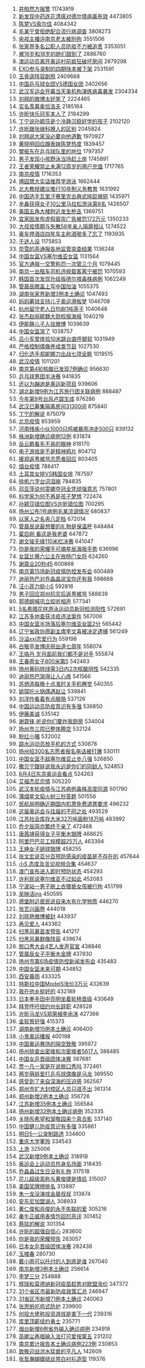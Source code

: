 1. [井柏然方报警](https://s.weibo.com/weibo?q=%23%E4%BA%95%E6%9F%8F%E7%84%B6%E6%96%B9%E6%8A%A5%E8%AD%A6%23&Refer=top) 11743919
1. [新发现中药连花清瘟对德尔塔病毒有效](https://s.weibo.com/weibo?q=%23%E6%96%B0%E5%8F%91%E7%8E%B0%E4%B8%AD%E8%8D%AF%E8%BF%9E%E8%8A%B1%E6%B8%85%E7%98%9F%E5%AF%B9%E5%BE%B7%E5%B0%94%E5%A1%94%E7%97%85%E6%AF%92%E6%9C%89%E6%95%88%23&Refer=top) 4473805
1. [陈梦VS索尔佳](https://s.weibo.com/weibo?q=%E9%99%88%E6%A2%A6VS%E7%B4%A2%E5%B0%94%E4%BD%B3&Refer=top) 4084342
1. [毛某宁曾拒绝配合流行病调查](https://s.weibo.com/weibo?q=%23%E6%AF%9B%E6%9F%90%E5%AE%81%E6%9B%BE%E6%8B%92%E7%BB%9D%E9%85%8D%E5%90%88%E6%B5%81%E8%A1%8C%E7%97%85%E8%B0%83%E6%9F%A5%23&Refer=top) 3808273
1. [央视主播评南京老太被刑拘](https://s.weibo.com/weibo?q=%23%E5%A4%AE%E8%A7%86%E4%B8%BB%E6%92%AD%E8%AF%84%E5%8D%97%E4%BA%AC%E8%80%81%E5%A4%AA%E8%A2%AB%E5%88%91%E6%8B%98%23&Refer=top) 3551506
1. [张家界多名公职人员防疫不力被追责](https://s.weibo.com/weibo?q=%23%E5%BC%A0%E5%AE%B6%E7%95%8C%E5%A4%9A%E5%90%8D%E5%85%AC%E8%81%8C%E4%BA%BA%E5%91%98%E9%98%B2%E7%96%AB%E4%B8%8D%E5%8A%9B%E8%A2%AB%E8%BF%BD%E8%B4%A3%23&Refer=top) 3353051
1. [被16岁和18岁的她们甜到了](https://s.weibo.com/weibo?q=%23%E8%A2%AB16%E5%B2%81%E5%92%8C18%E5%B2%81%E7%9A%84%E5%A5%B9%E4%BB%AC%E7%94%9C%E5%88%B0%E4%BA%86%23&Refer=top) 2886760
1. [澳运动员离开奥运村前疯狂破坏房间](https://s.weibo.com/weibo?q=%23%E6%BE%B3%E8%BF%90%E5%8A%A8%E5%91%98%E7%A6%BB%E5%BC%80%E5%A5%A5%E8%BF%90%E6%9D%91%E5%89%8D%E7%96%AF%E7%8B%82%E7%A0%B4%E5%9D%8F%E6%88%BF%E9%97%B4%23&Refer=top) 2879298
1. [EXO参与录制的四期快本被下架](https://s.weibo.com/weibo?q=%23EXO%E5%8F%82%E4%B8%8E%E5%BD%95%E5%88%B6%E7%9A%84%E5%9B%9B%E6%9C%9F%E5%BF%AB%E6%9C%AC%E8%A2%AB%E4%B8%8B%E6%9E%B6%23&Refer=top) 2531591
1. [玉骨遥阵容剧照](https://s.weibo.com/weibo?q=%23%E7%8E%89%E9%AA%A8%E9%81%A5%E9%98%B5%E5%AE%B9%E5%89%A7%E7%85%A7%23&Refer=top) 2409668
1. [中国乒乓球女团VS德国女团](https://s.weibo.com/weibo?q=%23%E4%B8%AD%E5%9B%BD%E4%B9%92%E4%B9%93%E7%90%83%E5%A5%B3%E5%9B%A2VS%E5%BE%B7%E5%9B%BD%E5%A5%B3%E5%9B%A2%23&Refer=top) 2402656
1. [武汉军运会开幕当天美机构演练病毒暴发](https://s.weibo.com/weibo?q=%23%E6%AD%A6%E6%B1%89%E5%86%9B%E8%BF%90%E4%BC%9A%E5%BC%80%E5%B9%95%E5%BD%93%E5%A4%A9%E7%BE%8E%E6%9C%BA%E6%9E%84%E6%BC%94%E7%BB%83%E7%97%85%E6%AF%92%E6%9A%B4%E5%8F%91%23&Refer=top) 2304334
1. [刘翔的微博太好笑了](https://s.weibo.com/weibo?q=%23%E5%88%98%E7%BF%94%E7%9A%84%E5%BE%AE%E5%8D%9A%E5%A4%AA%E5%A5%BD%E7%AC%91%E4%BA%86%23&Refer=top) 2224465
1. [实名羡慕奥恰洛夫](https://s.weibo.com/weibo?q=%23%E5%AE%9E%E5%90%8D%E7%BE%A1%E6%85%95%E5%A5%A5%E6%81%B0%E6%B4%9B%E5%A4%AB%23&Refer=top) 2185164
1. [许昕快乐冠军本人了](https://s.weibo.com/weibo?q=%23%E8%AE%B8%E6%98%95%E5%BF%AB%E4%B9%90%E5%86%A0%E5%86%9B%E6%9C%AC%E4%BA%BA%E4%BA%86%23&Refer=top) 2184299
1. [丁宁说孙颖莎是个冷静沉稳好学的孩子](https://s.weibo.com/weibo?q=%23%E4%B8%81%E5%AE%81%E8%AF%B4%E5%AD%99%E9%A2%96%E8%8E%8E%E6%98%AF%E4%B8%AA%E5%86%B7%E9%9D%99%E6%B2%89%E7%A8%B3%E5%A5%BD%E5%AD%A6%E7%9A%84%E5%AD%A9%E5%AD%90%23&Refer=top) 2102120
1. [许昕跟张继科撩人的区别](https://s.weibo.com/weibo?q=%23%E8%AE%B8%E6%98%95%E8%B7%9F%E5%BC%A0%E7%BB%A7%E7%A7%91%E6%92%A9%E4%BA%BA%E7%9A%84%E5%8C%BA%E5%88%AB%23&Refer=top) 2045824
1. [刘翔说大家没必要向他道歉](https://s.weibo.com/weibo?q=%23%E5%88%98%E7%BF%94%E8%AF%B4%E5%A4%A7%E5%AE%B6%E6%B2%A1%E5%BF%85%E8%A6%81%E5%90%91%E4%BB%96%E9%81%93%E6%AD%89%23&Refer=top) 1970927
1. [黄晓明回应蹭表妹陈梦热度](https://s.weibo.com/weibo?q=%23%E9%BB%84%E6%99%93%E6%98%8E%E5%9B%9E%E5%BA%94%E8%B9%AD%E8%A1%A8%E5%A6%B9%E9%99%88%E6%A2%A6%E7%83%AD%E5%BA%A6%23&Refer=top) 1839457
1. [樊振东在乒乓球队里的地位](https://s.weibo.com/weibo?q=%23%E6%A8%8A%E6%8C%AF%E4%B8%9C%E5%9C%A8%E4%B9%92%E4%B9%93%E7%90%83%E9%98%9F%E9%87%8C%E7%9A%84%E5%9C%B0%E4%BD%8D%23&Refer=top) 1797357
1. [男子发现小孩野泳当场赶上岸](https://s.weibo.com/weibo?q=%23%E7%94%B7%E5%AD%90%E5%8F%91%E7%8E%B0%E5%B0%8F%E5%AD%A9%E9%87%8E%E6%B3%B3%E5%BD%93%E5%9C%BA%E8%B5%B6%E4%B8%8A%E5%B2%B8%23&Refer=top) 1745891
1. [王者荣耀禁止未满12周岁的用户充值](https://s.weibo.com/weibo?q=%E7%8E%8B%E8%80%85%E8%8D%A3%E8%80%80%E7%A6%81%E6%AD%A2%E6%9C%AA%E6%BB%A112%E5%91%A8%E5%B2%81%E7%9A%84%E7%94%A8%E6%88%B7%E5%85%85%E5%80%BC&Refer=top) 1717765
1. [南京疫情](https://s.weibo.com/weibo?q=%23%E5%8D%97%E4%BA%AC%E7%96%AB%E6%83%85%23&Refer=top) 1716353
1. [傅园慧大实话推荐学游泳](https://s.weibo.com/weibo?q=%23%E5%82%85%E5%9B%AD%E6%85%A7%E5%A4%A7%E5%AE%9E%E8%AF%9D%E6%8E%A8%E8%8D%90%E5%AD%A6%E6%B8%B8%E6%B3%B3%23&Refer=top) 1662444
1. [北大教授建议推行10年制义务教育](https://s.weibo.com/weibo?q=%23%E5%8C%97%E5%A4%A7%E6%95%99%E6%8E%88%E5%BB%BA%E8%AE%AE%E6%8E%A8%E8%A1%8C10%E5%B9%B4%E5%88%B6%E4%B9%89%E5%8A%A1%E6%95%99%E8%82%B2%23&Refer=top) 1631992
1. [中国选手瓦里汗赛里克古典式摔跤摘铜](https://s.weibo.com/weibo?q=%23%E4%B8%AD%E5%9B%BD%E9%80%89%E6%89%8B%E7%93%A6%E9%87%8C%E6%B1%97%E8%B5%9B%E9%87%8C%E5%85%8B%E5%8F%A4%E5%85%B8%E5%BC%8F%E6%91%94%E8%B7%A4%E6%91%98%E9%93%9C%23&Refer=top) 1435971
1. [辛鑫获得女子10公里马拉松游泳第8名](https://s.weibo.com/weibo?q=%23%E8%BE%9B%E9%91%AB%E8%8E%B7%E5%BE%97%E5%A5%B3%E5%AD%9010%E5%85%AC%E9%87%8C%E9%A9%AC%E6%8B%89%E6%9D%BE%E6%B8%B8%E6%B3%B3%E7%AC%AC8%E5%90%8D%23&Refer=top) 1426507
1. [美国五角大楼附近发生枪击](https://s.weibo.com/weibo?q=%23%E7%BE%8E%E5%9B%BD%E4%BA%94%E8%A7%92%E5%A4%A7%E6%A5%BC%E9%99%84%E8%BF%91%E5%8F%91%E7%94%9F%E6%9E%AA%E5%87%BB%23&Refer=top) 1369751
1. [宜家因发布虚假窗帘广告被罚172万元](https://s.weibo.com/weibo?q=%23%E5%AE%9C%E5%AE%B6%E5%9B%A0%E5%8F%91%E5%B8%83%E8%99%9A%E5%81%87%E7%AA%97%E5%B8%98%E5%B9%BF%E5%91%8A%E8%A2%AB%E7%BD%9A172%E4%B8%87%E5%85%83%23&Refer=top) 1350233
1. [大叔疫情期与失散56年亲人隔屏相认](https://s.weibo.com/weibo?q=%23%E5%A4%A7%E5%8F%94%E7%96%AB%E6%83%85%E6%9C%9F%E4%B8%8E%E5%A4%B1%E6%95%A356%E5%B9%B4%E4%BA%B2%E4%BA%BA%E9%9A%94%E5%B1%8F%E7%9B%B8%E8%AE%A4%23&Refer=top) 1274522
1. [豪车停酒店四年车主称酒喝多了忘了](https://s.weibo.com/weibo?q=%23%E8%B1%AA%E8%BD%A6%E5%81%9C%E9%85%92%E5%BA%97%E5%9B%9B%E5%B9%B4%E8%BD%A6%E4%B8%BB%E7%A7%B0%E9%85%92%E5%96%9D%E5%A4%9A%E4%BA%86%E5%BF%98%E4%BA%86%23&Refer=top) 1193935
1. [于途人设](https://s.weibo.com/weibo?q=%23%E4%BA%8E%E9%80%94%E4%BA%BA%E8%AE%BE%23&Refer=top) 1175853
1. [奈雪的茶通报各地监管突查结果](https://s.weibo.com/weibo?q=%23%E5%A5%88%E9%9B%AA%E7%9A%84%E8%8C%B6%E9%80%9A%E6%8A%A5%E5%90%84%E5%9C%B0%E7%9B%91%E7%AE%A1%E7%AA%81%E6%9F%A5%E7%BB%93%E6%9E%9C%23&Refer=top) 1136248
1. [中国女篮VS塞尔维亚女篮](https://s.weibo.com/weibo?q=%23%E4%B8%AD%E5%9B%BD%E5%A5%B3%E7%AF%AEVS%E5%A1%9E%E5%B0%94%E7%BB%B4%E4%BA%9A%E5%A5%B3%E7%AF%AE%23&Refer=top) 1131564
1. [官方通报一交警称罚一次管三个月](https://s.weibo.com/weibo?q=%23%E5%AE%98%E6%96%B9%E9%80%9A%E6%8A%A5%E4%B8%80%E4%BA%A4%E8%AD%A6%E7%A7%B0%E7%BD%9A%E4%B8%80%E6%AC%A1%E7%AE%A1%E4%B8%89%E4%B8%AA%E6%9C%88%23&Refer=top) 1079445
1. [南京一出租车司机违规载客离宁被罚](https://s.weibo.com/weibo?q=%23%E5%8D%97%E4%BA%AC%E4%B8%80%E5%87%BA%E7%A7%9F%E8%BD%A6%E5%8F%B8%E6%9C%BA%E8%BF%9D%E8%A7%84%E8%BD%BD%E5%AE%A2%E7%A6%BB%E5%AE%81%E8%A2%AB%E7%BD%9A%23&Refer=top) 1070593
1. [韩国首次发现升级版德尔塔毒株病例](https://s.weibo.com/weibo?q=%23%E9%9F%A9%E5%9B%BD%E9%A6%96%E6%AC%A1%E5%8F%91%E7%8E%B0%E5%8D%87%E7%BA%A7%E7%89%88%E5%BE%B7%E5%B0%94%E5%A1%94%E6%AF%92%E6%A0%AA%E7%97%85%E4%BE%8B%23&Refer=top) 1062249
1. [管晨辰膝盖上写中国加油](https://s.weibo.com/weibo?q=%23%E7%AE%A1%E6%99%A8%E8%BE%B0%E8%86%9D%E7%9B%96%E4%B8%8A%E5%86%99%E4%B8%AD%E5%9B%BD%E5%8A%A0%E6%B2%B9%23&Refer=top) 1055375
1. [湖南张家界新增3例本土确诊](https://s.weibo.com/weibo?q=%23%E6%B9%96%E5%8D%97%E5%BC%A0%E5%AE%B6%E7%95%8C%E6%96%B0%E5%A2%9E3%E4%BE%8B%E6%9C%AC%E5%9C%9F%E7%A1%AE%E8%AF%8A%23&Refer=top) 1047493
1. [妈妈筹钱支持儿子奥运滑板梦](https://s.weibo.com/weibo?q=%23%E5%A6%88%E5%A6%88%E7%AD%B9%E9%92%B1%E6%94%AF%E6%8C%81%E5%84%BF%E5%AD%90%E5%A5%A5%E8%BF%90%E6%BB%91%E6%9D%BF%E6%A2%A6%23&Refer=top) 1046708
1. [杭州留守老人日均剥1吨莲子](https://s.weibo.com/weibo?q=%23%E6%9D%AD%E5%B7%9E%E7%95%99%E5%AE%88%E8%80%81%E4%BA%BA%E6%97%A5%E5%9D%87%E5%89%A51%E5%90%A8%E8%8E%B2%E5%AD%90%23&Refer=top) 1040648
1. [张杰赵丽颖魏大勋校服海报](https://s.weibo.com/weibo?q=%23%E5%BC%A0%E6%9D%B0%E8%B5%B5%E4%B8%BD%E9%A2%96%E9%AD%8F%E5%A4%A7%E5%8B%8B%E6%A0%A1%E6%9C%8D%E6%B5%B7%E6%8A%A5%23&Refer=top) 1040219
1. [伊能静儿子入驻微博](https://s.weibo.com/weibo?q=%23%E4%BC%8A%E8%83%BD%E9%9D%99%E5%84%BF%E5%AD%90%E5%85%A5%E9%A9%BB%E5%BE%AE%E5%8D%9A%23&Refer=top) 1039639
1. [中国女篮哭了](https://s.weibo.com/weibo?q=%23%E4%B8%AD%E5%9B%BD%E5%A5%B3%E7%AF%AE%E5%93%AD%E4%BA%86%23&Refer=top) 1038757
1. [吕小军曾体验10米跳台直呼腿软](https://s.weibo.com/weibo?q=%23%E5%90%95%E5%B0%8F%E5%86%9B%E6%9B%BE%E4%BD%93%E9%AA%8C10%E7%B1%B3%E8%B7%B3%E5%8F%B0%E7%9B%B4%E5%91%BC%E8%85%BF%E8%BD%AF%23&Refer=top) 1031949
1. [严格控制偶像养成类节目](https://s.weibo.com/weibo?q=%23%E4%B8%A5%E6%A0%BC%E6%8E%A7%E5%88%B6%E5%81%B6%E5%83%8F%E5%85%BB%E6%88%90%E7%B1%BB%E8%8A%82%E7%9B%AE%23&Refer=top) 1027530
1. [归化选手郑妮娜力出战七项全能](https://s.weibo.com/weibo?q=%23%E5%BD%92%E5%8C%96%E9%80%89%E6%89%8B%E9%83%91%E5%A6%AE%E5%A8%9C%E5%8A%9B%E5%87%BA%E6%88%98%E4%B8%83%E9%A1%B9%E5%85%A8%E8%83%BD%23&Refer=top) 1019515
1. [武汉疫情](https://s.weibo.com/weibo?q=%23%E6%AD%A6%E6%B1%89%E7%96%AB%E6%83%85%23&Refer=top) 1011201
1. [南京第4轮核酸已发现7例确诊](https://s.weibo.com/weibo?q=%23%E5%8D%97%E4%BA%AC%E7%AC%AC4%E8%BD%AE%E6%A0%B8%E9%85%B8%E5%B7%B2%E5%8F%91%E7%8E%B07%E4%BE%8B%E7%A1%AE%E8%AF%8A%23&Refer=top) 956630
1. [乒乓球男团半决赛](https://s.weibo.com/weibo?q=%23%E4%B9%92%E4%B9%93%E7%90%83%E7%94%B7%E5%9B%A2%E5%8D%8A%E5%86%B3%E8%B5%9B%23&Refer=top) 941835
1. [还以为蹦迪是奥运新项目](https://s.weibo.com/weibo?q=%23%E8%BF%98%E4%BB%A5%E4%B8%BA%E8%B9%A6%E8%BF%AA%E6%98%AF%E5%A5%A5%E8%BF%90%E6%96%B0%E9%A1%B9%E7%9B%AE%23&Refer=top) 939606
1. [湖北新增9例为江苏旅行团关联病例](https://s.weibo.com/weibo?q=%23%E6%B9%96%E5%8C%97%E6%96%B0%E5%A2%9E9%E4%BE%8B%E4%B8%BA%E6%B1%9F%E8%8B%8F%E6%97%85%E8%A1%8C%E5%9B%A2%E5%85%B3%E8%81%94%E7%97%85%E4%BE%8B%23&Refer=top) 888487
1. [今年第9号台风卢碧生成](https://s.weibo.com/weibo?q=%E4%BB%8A%E5%B9%B4%E7%AC%AC9%E5%8F%B7%E5%8F%B0%E9%A3%8E%E5%8D%A2%E7%A2%A7%E7%94%9F%E6%88%90&Refer=top) 876286
1. [武汉已筹集隔离房间31300间](https://s.weibo.com/weibo?q=%23%E6%AD%A6%E6%B1%89%E5%B7%B2%E7%AD%B9%E9%9B%86%E9%9A%94%E7%A6%BB%E6%88%BF%E9%97%B431300%E9%97%B4%23&Refer=top) 875840
1. [丁宁的解说](https://s.weibo.com/weibo?q=%E4%B8%81%E5%AE%81%E7%9A%84%E8%A7%A3%E8%AF%B4&Refer=top) 875079
1. [北京疫情](https://s.weibo.com/weibo?q=%E5%8C%97%E4%BA%AC%E7%96%AB%E6%83%85&Refer=top) 853959
1. [河南残疾小伙1000只鸡被暴雨冲走500只](https://s.weibo.com/weibo?q=%23%E6%B2%B3%E5%8D%97%E6%AE%8B%E7%96%BE%E5%B0%8F%E4%BC%991000%E5%8F%AA%E9%B8%A1%E8%A2%AB%E6%9A%B4%E9%9B%A8%E5%86%B2%E8%B5%B0500%E5%8F%AA%23&Refer=top) 839132
1. [株洲新增确诊病例12例](https://s.weibo.com/weibo?q=%23%E6%A0%AA%E6%B4%B2%E6%96%B0%E5%A2%9E%E7%A1%AE%E8%AF%8A%E7%97%85%E4%BE%8B12%E4%BE%8B%23&Refer=top) 831874
1. [岳云鹏看毛不易的眼神](https://s.weibo.com/weibo?q=%23%E5%B2%B3%E4%BA%91%E9%B9%8F%E7%9C%8B%E6%AF%9B%E4%B8%8D%E6%98%93%E7%9A%84%E7%9C%BC%E7%A5%9E%23&Refer=top) 818170
1. [电子游戏是不是精神鸦片](https://s.weibo.com/weibo?q=%23%E7%94%B5%E5%AD%90%E6%B8%B8%E6%88%8F%E6%98%AF%E4%B8%8D%E6%98%AF%E7%B2%BE%E7%A5%9E%E9%B8%A6%E7%89%87%23&Refer=top) 804712
1. [援郑返粤被骂志愿者回应](https://s.weibo.com/weibo?q=%23%E6%8F%B4%E9%83%91%E8%BF%94%E7%B2%A4%E8%A2%AB%E9%AA%82%E5%BF%97%E6%84%BF%E8%80%85%E5%9B%9E%E5%BA%94%23&Refer=top) 803405
1. [烟台疫情](https://s.weibo.com/weibo?q=%23%E7%83%9F%E5%8F%B0%E7%96%AB%E6%83%85%23&Refer=top) 788417
1. [土耳其女排VS韩国女排](https://s.weibo.com/weibo?q=%23%E5%9C%9F%E8%80%B3%E5%85%B6%E5%A5%B3%E6%8E%92VS%E9%9F%A9%E5%9B%BD%E5%A5%B3%E6%8E%92%23&Refer=top) 787597
1. [徐帆六字台词泪崩](https://s.weibo.com/weibo?q=%23%E5%BE%90%E5%B8%86%E5%85%AD%E5%AD%97%E5%8F%B0%E8%AF%8D%E6%B3%AA%E5%B4%A9%23&Refer=top) 784835
1. [邓亚萍说何雯娜夺冠全凭顽强意志](https://s.weibo.com/weibo?q=%23%E9%82%93%E4%BA%9A%E8%90%8D%E8%AF%B4%E4%BD%95%E9%9B%AF%E5%A8%9C%E5%A4%BA%E5%86%A0%E5%85%A8%E5%87%AD%E9%A1%BD%E5%BC%BA%E6%84%8F%E5%BF%97%23&Refer=top) 757801
1. [科学家为何不再是孩子梦想](https://s.weibo.com/weibo?q=%23%E7%A7%91%E5%AD%A6%E5%AE%B6%E4%B8%BA%E4%BD%95%E4%B8%8D%E5%86%8D%E6%98%AF%E5%AD%A9%E5%AD%90%E6%A2%A6%E6%83%B3%23&Refer=top) 722474
1. [孙颖莎错位图VS许昕错位图](https://s.weibo.com/weibo?q=%23%E5%AD%99%E9%A2%96%E8%8E%8E%E9%94%99%E4%BD%8D%E5%9B%BEVS%E8%AE%B8%E6%98%95%E9%94%99%E4%BD%8D%E5%9B%BE%23&Refer=top) 700295
1. [扬州公布1号病例毛某流调情况](https://s.weibo.com/weibo?q=%23%E6%89%AC%E5%B7%9E%E5%85%AC%E5%B8%831%E5%8F%B7%E7%97%85%E4%BE%8B%E6%AF%9B%E6%9F%90%E6%B5%81%E8%B0%83%E6%83%85%E5%86%B5%23&Refer=top) 680837
1. [以家人之名央八定档](https://s.weibo.com/weibo?q=%23%E4%BB%A5%E5%AE%B6%E4%BA%BA%E4%B9%8B%E5%90%8D%E5%A4%AE%E5%85%AB%E5%AE%9A%E6%A1%A3%23&Refer=top) 672014
1. [管晨辰说最想要的礼物是保温杯](https://s.weibo.com/weibo?q=%23%E7%AE%A1%E6%99%A8%E8%BE%B0%E8%AF%B4%E6%9C%80%E6%83%B3%E8%A6%81%E7%9A%84%E7%A4%BC%E7%89%A9%E6%98%AF%E4%BF%9D%E6%B8%A9%E6%9D%AF%23&Refer=top) 648484
1. [霍启刚 看这是我老婆](https://s.weibo.com/weibo?q=%E9%9C%8D%E5%90%AF%E5%88%9A%20%E7%9C%8B%E8%BF%99%E6%98%AF%E6%88%91%E8%80%81%E5%A9%86&Refer=top) 647872
1. [谢文骏无缘110米栏决赛](https://s.weibo.com/weibo?q=%23%E8%B0%A2%E6%96%87%E9%AA%8F%E6%97%A0%E7%BC%98110%E7%B1%B3%E6%A0%8F%E5%86%B3%E8%B5%9B%23&Refer=top) 641047
1. [你是我的荣耀手可摘星辰海报手势](https://s.weibo.com/weibo?q=%23%E4%BD%A0%E6%98%AF%E6%88%91%E7%9A%84%E8%8D%A3%E8%80%80%E6%89%8B%E5%8F%AF%E6%91%98%E6%98%9F%E8%BE%B0%E6%B5%B7%E6%8A%A5%E6%89%8B%E5%8A%BF%23&Refer=top) 636996
1. [女篮比赛六公主在放杨门女将](https://s.weibo.com/weibo?q=%23%E5%A5%B3%E7%AF%AE%E6%AF%94%E8%B5%9B%E5%85%AD%E5%85%AC%E4%B8%BB%E5%9C%A8%E6%94%BE%E6%9D%A8%E9%97%A8%E5%A5%B3%E5%B0%86%23&Refer=top) 624260
1. [谢震业20秒45](https://s.weibo.com/weibo?q=%23%E8%B0%A2%E9%9C%87%E4%B8%9A20%E7%A7%9245%23&Refer=top) 600868
1. [南京第15场新冠疫情防控发布会](https://s.weibo.com/weibo?q=%E5%8D%97%E4%BA%AC%E7%AC%AC15%E5%9C%BA%E6%96%B0%E5%86%A0%E7%96%AB%E6%83%85%E9%98%B2%E6%8E%A7%E5%8F%91%E5%B8%83%E4%BC%9A&Refer=top) 600489
1. [迪丽热巴对乔晶晶说宝你还有我](https://s.weibo.com/weibo?q=%23%E8%BF%AA%E4%B8%BD%E7%83%AD%E5%B7%B4%E5%AF%B9%E4%B9%94%E6%99%B6%E6%99%B6%E8%AF%B4%E5%AE%9D%E4%BD%A0%E8%BF%98%E6%9C%89%E6%88%91%23&Refer=top) 598668
1. [汪小菲力挺小S](https://s.weibo.com/weibo?q=%23%E6%B1%AA%E5%B0%8F%E8%8F%B2%E5%8A%9B%E6%8C%BA%E5%B0%8FS%23&Refer=top) 592816
1. [男子回应郑州抗灾后返粤被骂](https://s.weibo.com/weibo?q=%23%E7%94%B7%E5%AD%90%E5%9B%9E%E5%BA%94%E9%83%91%E5%B7%9E%E6%8A%97%E7%81%BE%E5%90%8E%E8%BF%94%E7%B2%A4%E8%A2%AB%E9%AA%82%23&Refer=top) 588839
1. [郭德纲喊巩立姣听相声](https://s.weibo.com/weibo?q=%23%E9%83%AD%E5%BE%B7%E7%BA%B2%E5%96%8A%E5%B7%A9%E7%AB%8B%E5%A7%A3%E5%90%AC%E7%9B%B8%E5%A3%B0%23&Refer=top) 577341
1. [5名希腊花样游泳运动员新冠检测阳性](https://s.weibo.com/weibo?q=5%E5%90%8D%E5%B8%8C%E8%85%8A%E8%8A%B1%E6%A0%B7%E6%B8%B8%E6%B3%B3%E8%BF%90%E5%8A%A8%E5%91%98%E6%96%B0%E5%86%A0%E6%A3%80%E6%B5%8B%E9%98%B3%E6%80%A7&Refer=top) 572691
1. [江苏多地查获涉疫违法案件](https://s.weibo.com/weibo?q=%23%E6%B1%9F%E8%8B%8F%E5%A4%9A%E5%9C%B0%E6%9F%A5%E8%8E%B7%E6%B6%89%E7%96%AB%E8%BF%9D%E6%B3%95%E6%A1%88%E4%BB%B6%23&Refer=top) 567006
1. [中国女篮半场落后塞尔维亚女篮2分](https://s.weibo.com/weibo?q=%23%E4%B8%AD%E5%9B%BD%E5%A5%B3%E7%AF%AE%E5%8D%8A%E5%9C%BA%E8%90%BD%E5%90%8E%E5%A1%9E%E5%B0%94%E7%BB%B4%E4%BA%9A%E5%A5%B3%E7%AF%AE2%E5%88%86%23&Refer=top) 565442
1. [辽宁省政协原副主席李文喜被决定逮捕](https://s.weibo.com/weibo?q=%23%E8%BE%BD%E5%AE%81%E7%9C%81%E6%94%BF%E5%8D%8F%E5%8E%9F%E5%89%AF%E4%B8%BB%E5%B8%AD%E6%9D%8E%E6%96%87%E5%96%9C%E8%A2%AB%E5%86%B3%E5%AE%9A%E9%80%AE%E6%8D%95%23&Refer=top) 561249
1. [沙溢xxj恋爱行为](https://s.weibo.com/weibo?q=%23%E6%B2%99%E6%BA%A2xxj%E6%81%8B%E7%88%B1%E8%A1%8C%E4%B8%BA%23&Refer=top) 559198
1. [白敬亭发博庆祝出道七周年](https://s.weibo.com/weibo?q=%23%E7%99%BD%E6%95%AC%E4%BA%AD%E5%8F%91%E5%8D%9A%E5%BA%86%E7%A5%9D%E5%87%BA%E9%81%93%E4%B8%83%E5%91%A8%E5%B9%B4%23&Refer=top) 558074
1. [王珞丹 岁月面前我们都不是对手](https://s.weibo.com/weibo?q=%E7%8E%8B%E7%8F%9E%E4%B8%B9%20%E5%B2%81%E6%9C%88%E9%9D%A2%E5%89%8D%E6%88%91%E4%BB%AC%E9%83%BD%E4%B8%8D%E6%98%AF%E5%AF%B9%E6%89%8B&Refer=top) 555874
1. [王春雨女子800米第5](https://s.weibo.com/weibo?q=%23%E7%8E%8B%E6%98%A5%E9%9B%A8%E5%A5%B3%E5%AD%90800%E7%B1%B3%E7%AC%AC5%23&Refer=top) 542463
1. [扬州黄码转绿需3日内2次核酸阴性](https://s.weibo.com/weibo?q=%23%E6%89%AC%E5%B7%9E%E9%BB%84%E7%A0%81%E8%BD%AC%E7%BB%BF%E9%9C%803%E6%97%A5%E5%86%852%E6%AC%A1%E6%A0%B8%E9%85%B8%E9%98%B4%E6%80%A7%23&Refer=top) 542335
1. [迪丽热巴哭得让人心疼](https://s.weibo.com/weibo?q=%23%E8%BF%AA%E4%B8%BD%E7%83%AD%E5%B7%B4%E5%93%AD%E5%BE%97%E8%AE%A9%E4%BA%BA%E5%BF%83%E7%96%BC%23&Refer=top) 541566
1. [苏炳添每晚十点准时关手机睡觉](https://s.weibo.com/weibo?q=%23%E8%8B%8F%E7%82%B3%E6%B7%BB%E6%AF%8F%E6%99%9A%E5%8D%81%E7%82%B9%E5%87%86%E6%97%B6%E5%85%B3%E6%89%8B%E6%9C%BA%E7%9D%A1%E8%A7%89%23&Refer=top) 540355
1. [姚琛吃火锅偶遇赵让](https://s.weibo.com/weibo?q=%23%E5%A7%9A%E7%90%9B%E5%90%83%E7%81%AB%E9%94%85%E5%81%B6%E9%81%87%E8%B5%B5%E8%AE%A9%23&Refer=top) 539841
1. [刘洋咋看着有点眼熟](https://s.weibo.com/weibo?q=%23%E5%88%98%E6%B4%8B%E5%92%8B%E7%9C%8B%E7%9D%80%E6%9C%89%E7%82%B9%E7%9C%BC%E7%86%9F%23&Refer=top) 537126
1. [中国运动员防疫意识有多强](https://s.weibo.com/weibo?q=%23%E4%B8%AD%E5%9B%BD%E8%BF%90%E5%8A%A8%E5%91%98%E9%98%B2%E7%96%AB%E6%84%8F%E8%AF%86%E6%9C%89%E5%A4%9A%E5%BC%BA%23&Refer=top) 536850
1. [伊藤美诚](https://s.weibo.com/weibo?q=%E4%BC%8A%E8%97%A4%E7%BE%8E%E8%AF%9A&Refer=top) 535142
1. [谢霆锋 听说你们要炸我厨房](https://s.weibo.com/weibo?q=%E8%B0%A2%E9%9C%86%E9%94%8B%20%E5%90%AC%E8%AF%B4%E4%BD%A0%E4%BB%AC%E8%A6%81%E7%82%B8%E6%88%91%E5%8E%A8%E6%88%BF&Refer=top) 534004
1. [扬州市三院已整体腾空](https://s.weibo.com/weibo?q=%23%E6%89%AC%E5%B7%9E%E5%B8%82%E4%B8%89%E9%99%A2%E5%B7%B2%E6%95%B4%E4%BD%93%E8%85%BE%E7%A9%BA%23&Refer=top) 532124
1. [粉红小猪](https://s.weibo.com/weibo?q=%23%E7%B2%89%E7%BA%A2%E5%B0%8F%E7%8C%AA%23&Refer=top) 532002
1. [跳水运动员放手机的方式](https://s.weibo.com/weibo?q=%23%E8%B7%B3%E6%B0%B4%E8%BF%90%E5%8A%A8%E5%91%98%E6%94%BE%E6%89%8B%E6%9C%BA%E7%9A%84%E6%96%B9%E5%BC%8F%23&Refer=top) 530878
1. [扬州招300名志愿者报名电话被打爆](https://s.weibo.com/weibo?q=%23%E6%89%AC%E5%B7%9E%E6%8B%9B300%E5%90%8D%E5%BF%97%E6%84%BF%E8%80%85%E6%8A%A5%E5%90%8D%E7%94%B5%E8%AF%9D%E8%A2%AB%E6%89%93%E7%88%86%23&Refer=top) 530111
1. [中国女篮不敌塞尔维亚止步八强](https://s.weibo.com/weibo?q=%23%E4%B8%AD%E5%9B%BD%E5%A5%B3%E7%AF%AE%E4%B8%8D%E6%95%8C%E5%A1%9E%E5%B0%94%E7%BB%B4%E4%BA%9A%E6%AD%A2%E6%AD%A5%E5%85%AB%E5%BC%BA%23&Refer=top) 526850
1. [撒贝宁跟娃说我永远是你们的同龄人](https://s.weibo.com/weibo?q=%23%E6%92%92%E8%B4%9D%E5%AE%81%E8%B7%9F%E5%A8%83%E8%AF%B4%E6%88%91%E6%B0%B8%E8%BF%9C%E6%98%AF%E4%BD%A0%E4%BB%AC%E7%9A%84%E5%90%8C%E9%BE%84%E4%BA%BA%23&Refer=top) 524853
1. [8月4日东京奥运会看点](https://s.weibo.com/weibo?q=%238%E6%9C%884%E6%97%A5%E4%B8%9C%E4%BA%AC%E5%A5%A5%E8%BF%90%E4%BC%9A%E7%9C%8B%E7%82%B9%23&Refer=top) 524263
1. [艾福杰尼恋情](https://s.weibo.com/weibo?q=%23%E8%89%BE%E7%A6%8F%E6%9D%B0%E5%B0%BC%E6%81%8B%E6%83%85%23&Refer=top) 505220
1. [武汉本轮疫情与江苏病例毒株高度同源](https://s.weibo.com/weibo?q=%23%E6%AD%A6%E6%B1%89%E6%9C%AC%E8%BD%AE%E7%96%AB%E6%83%85%E4%B8%8E%E6%B1%9F%E8%8B%8F%E7%97%85%E4%BE%8B%E6%AF%92%E6%A0%AA%E9%AB%98%E5%BA%A6%E5%90%8C%E6%BA%90%23&Refer=top) 501790
1. [蒲熠星文韬火树三秒答题](https://s.weibo.com/weibo?q=%23%E8%92%B2%E7%86%A0%E6%98%9F%E6%96%87%E9%9F%AC%E7%81%AB%E6%A0%91%E4%B8%89%E7%A7%92%E7%AD%94%E9%A2%98%23&Refer=top) 501556
1. [民航局明确近期国内机票免费退票要求](https://s.weibo.com/weibo?q=%23%E6%B0%91%E8%88%AA%E5%B1%80%E6%98%8E%E7%A1%AE%E8%BF%91%E6%9C%9F%E5%9B%BD%E5%86%85%E6%9C%BA%E7%A5%A8%E5%85%8D%E8%B4%B9%E9%80%80%E7%A5%A8%E8%A6%81%E6%B1%82%23&Refer=top) 496232
1. [这届奥运会与往届的不同之处](https://s.weibo.com/weibo?q=%23%E8%BF%99%E5%B1%8A%E5%A5%A5%E8%BF%90%E4%BC%9A%E4%B8%8E%E5%BE%80%E5%B1%8A%E7%9A%84%E4%B8%8D%E5%90%8C%E4%B9%8B%E5%A4%84%23&Refer=top) 493529
1. [江苏社会库存大米32万吨面粉18万吨](https://s.weibo.com/weibo?q=%23%E6%B1%9F%E8%8B%8F%E7%A4%BE%E4%BC%9A%E5%BA%93%E5%AD%98%E5%A4%A7%E7%B1%B332%E4%B8%87%E5%90%A8%E9%9D%A2%E7%B2%8918%E4%B8%87%E5%90%A8%23&Refer=top) 483992
1. [乔夕辰简亦繁终于亲了](https://s.weibo.com/weibo?q=%23%E4%B9%94%E5%A4%95%E8%BE%B0%E7%AE%80%E4%BA%A6%E7%B9%81%E7%BB%88%E4%BA%8E%E4%BA%B2%E4%BA%86%23&Refer=top) 472488
1. [唐茜靖获得女子平衡木银牌](https://s.weibo.com/weibo?q=%23%E5%94%90%E8%8C%9C%E9%9D%96%E8%8E%B7%E5%BE%97%E5%A5%B3%E5%AD%90%E5%B9%B3%E8%A1%A1%E6%9C%A8%E9%93%B6%E7%89%8C%23&Refer=top) 468625
1. [阿里巴巴员工规模超25万人](https://s.weibo.com/weibo?q=%23%E9%98%BF%E9%87%8C%E5%B7%B4%E5%B7%B4%E5%91%98%E5%B7%A5%E8%A7%84%E6%A8%A1%E8%B6%8525%E4%B8%87%E4%BA%BA%23&Refer=top) 463394
1. [王峥女子链球银牌](https://s.weibo.com/weibo?q=%23%E7%8E%8B%E5%B3%A5%E5%A5%B3%E5%AD%90%E9%93%BE%E7%90%83%E9%93%B6%E7%89%8C%23&Refer=top) 458255
1. [张文宏说百分百预防感染的疫苗是不存在的](https://s.weibo.com/weibo?q=%23%E5%BC%A0%E6%96%87%E5%AE%8F%E8%AF%B4%E7%99%BE%E5%88%86%E7%99%BE%E9%A2%84%E9%98%B2%E6%84%9F%E6%9F%93%E7%9A%84%E7%96%AB%E8%8B%97%E6%98%AF%E4%B8%8D%E5%AD%98%E5%9C%A8%E7%9A%84%23&Refer=top) 457644
1. [小S 态度及言论视频合集](https://s.weibo.com/weibo?q=%E5%B0%8FS%20%E6%80%81%E5%BA%A6%E5%8F%8A%E8%A8%80%E8%AE%BA%E8%A7%86%E9%A2%91%E5%90%88%E9%9B%86&Refer=top) 454637
1. [澳门宣布进入即时预防状态](https://s.weibo.com/weibo?q=%23%E6%BE%B3%E9%97%A8%E5%AE%A3%E5%B8%83%E8%BF%9B%E5%85%A5%E5%8D%B3%E6%97%B6%E9%A2%84%E9%98%B2%E7%8A%B6%E6%80%81%23&Refer=top) 454293
1. [许利民说塞尔维亚不过如此](https://s.weibo.com/weibo?q=%23%E8%AE%B8%E5%88%A9%E6%B0%91%E8%AF%B4%E5%A1%9E%E5%B0%94%E7%BB%B4%E4%BA%9A%E4%B8%8D%E8%BF%87%E5%A6%82%E6%AD%A4%23&Refer=top) 452083
1. [宁波站一男子脱上衣猥亵女孩被行拘](https://s.weibo.com/weibo?q=%23%E5%AE%81%E6%B3%A2%E7%AB%99%E4%B8%80%E7%94%B7%E5%AD%90%E8%84%B1%E4%B8%8A%E8%A1%A3%E7%8C%A5%E4%BA%B5%E5%A5%B3%E5%AD%A9%E8%A2%AB%E8%A1%8C%E6%8B%98%23&Refer=top) 451799
1. [吴映洁ins](https://s.weibo.com/weibo?q=%23%E5%90%B4%E6%98%A0%E6%B4%81ins%23&Refer=top) 450595
1. [德堡附近居民说自来水有化学物质](https://s.weibo.com/weibo?q=%23%E5%BE%B7%E5%A0%A1%E9%99%84%E8%BF%91%E5%B1%85%E6%B0%91%E8%AF%B4%E8%87%AA%E6%9D%A5%E6%B0%B4%E6%9C%89%E5%8C%96%E5%AD%A6%E7%89%A9%E8%B4%A8%23&Refer=top) 446270
1. [张艺兴画卷](https://s.weibo.com/weibo?q=%23%E5%BC%A0%E8%89%BA%E5%85%B4%E7%94%BB%E5%8D%B7%23&Refer=top) 444018
1. [刘晓艳微博被封](https://s.weibo.com/weibo?q=%23%E5%88%98%E6%99%93%E8%89%B3%E5%BE%AE%E5%8D%9A%E8%A2%AB%E5%B0%81%23&Refer=top) 443937
1. [再见爱人](https://s.weibo.com/weibo?q=%E5%86%8D%E8%A7%81%E7%88%B1%E4%BA%BA&Refer=top) 443362
1. [扫黑风暴首发预告](https://s.weibo.com/weibo?q=%23%E6%89%AB%E9%BB%91%E9%A3%8E%E6%9A%B4%E9%A6%96%E5%8F%91%E9%A2%84%E5%91%8A%23&Refer=top) 441217
1. [扫黑风暴群像阵容](https://s.weibo.com/weibo?q=%23%E6%89%AB%E9%BB%91%E9%A3%8E%E6%9A%B4%E7%BE%A4%E5%83%8F%E9%98%B5%E5%AE%B9%23&Refer=top) 439674
1. [脱口秀大会4艺人发声官宣](https://s.weibo.com/weibo?q=%23%E8%84%B1%E5%8F%A3%E7%A7%80%E5%A4%A7%E4%BC%9A4%E8%89%BA%E4%BA%BA%E5%8F%91%E5%A3%B0%E5%AE%98%E5%AE%A3%23&Refer=top) 438846
1. [管晨辰女子平衡木金牌](https://s.weibo.com/weibo?q=%23%E7%AE%A1%E6%99%A8%E8%BE%B0%E5%A5%B3%E5%AD%90%E5%B9%B3%E8%A1%A1%E6%9C%A8%E9%87%91%E7%89%8C%23&Refer=top) 437830
1. [扬州市第6场疫情防控新闻发布会](https://s.weibo.com/weibo?q=%23%E6%89%AC%E5%B7%9E%E5%B8%82%E7%AC%AC6%E5%9C%BA%E7%96%AB%E6%83%85%E9%98%B2%E6%8E%A7%E6%96%B0%E9%97%BB%E5%8F%91%E5%B8%83%E4%BC%9A%23&Refer=top) 435483
1. [中国女篮未来可期](https://s.weibo.com/weibo?q=%23%E4%B8%AD%E5%9B%BD%E5%A5%B3%E7%AF%AE%E6%9C%AA%E6%9D%A5%E5%8F%AF%E6%9C%9F%23&Refer=top) 434852
1. [西安暴雨](https://s.weibo.com/weibo?q=%23%E8%A5%BF%E5%AE%89%E6%9A%B4%E9%9B%A8%23&Refer=top) 433325
1. [特斯拉中国ModelS涨价3万元](https://s.weibo.com/weibo?q=%23%E7%89%B9%E6%96%AF%E6%8B%89%E4%B8%AD%E5%9B%BDModelS%E6%B6%A8%E4%BB%B73%E4%B8%87%E5%85%83%23&Refer=top) 432639
1. [我在他乡挺好的](https://s.weibo.com/weibo?q=%E6%88%91%E5%9C%A8%E4%BB%96%E4%B9%A1%E6%8C%BA%E5%A5%BD%E7%9A%84&Refer=top) 432189
1. [日本拳手田中亮明坐着轮椅晋级](https://s.weibo.com/weibo?q=%E6%97%A5%E6%9C%AC%E6%8B%B3%E6%89%8B%E7%94%B0%E4%B8%AD%E4%BA%AE%E6%98%8E%E5%9D%90%E7%9D%80%E8%BD%AE%E6%A4%85%E6%99%8B%E7%BA%A7&Refer=top) 430649
1. [拜登呼吁纽约州长辞职](https://s.weibo.com/weibo?q=%23%E6%8B%9C%E7%99%BB%E5%91%BC%E5%90%81%E7%BA%BD%E7%BA%A6%E5%B7%9E%E9%95%BF%E8%BE%9E%E8%81%8C%23&Refer=top) 428528
1. [许昕马龙VS郑荣植李尚洙](https://s.weibo.com/weibo?q=%E8%AE%B8%E6%98%95%E9%A9%AC%E9%BE%99VS%E9%83%91%E8%8D%A3%E6%A4%8D%E6%9D%8E%E5%B0%9A%E6%B4%99&Refer=top) 427366
1. [金软景好强](https://s.weibo.com/weibo?q=%E9%87%91%E8%BD%AF%E6%99%AF%E5%A5%BD%E5%BC%BA&Refer=top) 415373
1. [湖南新增15例本土确诊](https://s.weibo.com/weibo?q=%23%E6%B9%96%E5%8D%97%E6%96%B0%E5%A2%9E15%E4%BE%8B%E6%9C%AC%E5%9C%9F%E7%A1%AE%E8%AF%8A%23&Refer=top) 406400
1. [小鬼奥运播报](https://s.weibo.com/weibo?q=%23%E5%B0%8F%E9%AC%BC%E5%A5%A5%E8%BF%90%E6%92%AD%E6%8A%A5%23&Refer=top) 400198
1. [中国奥运赛场的隔空致敬](https://s.weibo.com/weibo?q=%23%E4%B8%AD%E5%9B%BD%E5%A5%A5%E8%BF%90%E8%B5%9B%E5%9C%BA%E7%9A%84%E9%9A%94%E7%A9%BA%E8%87%B4%E6%95%AC%23&Refer=top) 395972
1. [扬州排查出密接和次密接者5617人](https://s.weibo.com/weibo?q=%23%E6%89%AC%E5%B7%9E%E6%8E%92%E6%9F%A5%E5%87%BA%E5%AF%86%E6%8E%A5%E5%92%8C%E6%AC%A1%E5%AF%86%E6%8E%A5%E8%80%855617%E4%BA%BA%23&Refer=top) 388485
1. [中国女乒晋级团体决赛](https://s.weibo.com/weibo?q=%23%E4%B8%AD%E5%9B%BD%E5%A5%B3%E4%B9%92%E6%99%8B%E7%BA%A7%E5%9B%A2%E4%BD%93%E5%86%B3%E8%B5%9B%23&Refer=top) 387681
1. [贾一凡一家是在说脱口秀吗](https://s.weibo.com/weibo?q=%23%E8%B4%BE%E4%B8%80%E5%87%A1%E4%B8%80%E5%AE%B6%E6%98%AF%E5%9C%A8%E8%AF%B4%E8%84%B1%E5%8F%A3%E7%A7%80%E5%90%97%23&Refer=top) 372461
1. [两岁萌娃爱打乒乓球偶像是马龙](https://s.weibo.com/weibo?q=%23%E4%B8%A4%E5%B2%81%E8%90%8C%E5%A8%83%E7%88%B1%E6%89%93%E4%B9%92%E4%B9%93%E7%90%83%E5%81%B6%E5%83%8F%E6%98%AF%E9%A9%AC%E9%BE%99%23&Refer=top) 369550
1. [感受到了来自深海的压迫感](https://s.weibo.com/weibo?q=%23%E6%84%9F%E5%8F%97%E5%88%B0%E4%BA%86%E6%9D%A5%E8%87%AA%E6%B7%B1%E6%B5%B7%E7%9A%84%E5%8E%8B%E8%BF%AB%E6%84%9F%23&Refer=top) 362567
1. [郑州市扩大封控区人员只进不出](https://s.weibo.com/weibo?q=%23%E9%83%91%E5%B7%9E%E5%B8%82%E6%89%A9%E5%A4%A7%E5%B0%81%E6%8E%A7%E5%8C%BA%E4%BA%BA%E5%91%98%E5%8F%AA%E8%BF%9B%E4%B8%8D%E5%87%BA%23&Refer=top) 361314
1. [郑州新增2例本土确诊](https://s.weibo.com/weibo?q=%23%E9%83%91%E5%B7%9E%E6%96%B0%E5%A2%9E2%E4%BE%8B%E6%9C%AC%E5%9C%9F%E7%A1%AE%E8%AF%8A%23&Refer=top) 356726
1. [江苏新增35例本土确诊](https://s.weibo.com/weibo?q=%23%E6%B1%9F%E8%8B%8F%E6%96%B0%E5%A2%9E35%E4%BE%8B%E6%9C%AC%E5%9C%9F%E7%A1%AE%E8%AF%8A%23&Refer=top) 356584
1. [扬州新增32例本土确诊病例](https://s.weibo.com/weibo?q=%23%E6%89%AC%E5%B7%9E%E6%96%B0%E5%A2%9E32%E4%BE%8B%E6%9C%AC%E5%9C%9F%E7%A1%AE%E8%AF%8A%E7%97%85%E4%BE%8B%23&Refer=top) 352335
1. [关晓彤希望和邹敬园来个真合影](https://s.weibo.com/weibo?q=%23%E5%85%B3%E6%99%93%E5%BD%A4%E5%B8%8C%E6%9C%9B%E5%92%8C%E9%82%B9%E6%95%AC%E5%9B%AD%E6%9D%A5%E4%B8%AA%E7%9C%9F%E5%90%88%E5%BD%B1%23&Refer=top) 337140
1. [中国健儿防疫意识有多强](https://s.weibo.com/weibo?q=%23%E4%B8%AD%E5%9B%BD%E5%81%A5%E5%84%BF%E9%98%B2%E7%96%AB%E6%84%8F%E8%AF%86%E6%9C%89%E5%A4%9A%E5%BC%BA%23&Refer=top) 335861
1. [明日5一公录制路透](https://s.weibo.com/weibo?q=%23%E6%98%8E%E6%97%A55%E4%B8%80%E5%85%AC%E5%BD%95%E5%88%B6%E8%B7%AF%E9%80%8F%23&Refer=top) 334600
1. [重庆大学董玲](https://s.weibo.com/weibo?q=%E9%87%8D%E5%BA%86%E5%A4%A7%E5%AD%A6%E8%91%A3%E7%8E%B2&Refer=top) 334543
1. [上游](https://s.weibo.com/weibo?q=%E4%B8%8A%E6%B8%B8&Refer=top) 325006
1. [武汉新增9例本土确诊](https://s.weibo.com/weibo?q=%E6%AD%A6%E6%B1%89%E6%96%B0%E5%A2%9E9%E4%BE%8B%E6%9C%AC%E5%9C%9F%E7%A1%AE%E8%AF%8A&Refer=top) 318918
1. [奥运会上运动员热身名场面](https://s.weibo.com/weibo?q=%23%E5%A5%A5%E8%BF%90%E4%BC%9A%E4%B8%8A%E8%BF%90%E5%8A%A8%E5%91%98%E7%83%AD%E8%BA%AB%E5%90%8D%E5%9C%BA%E9%9D%A2%23&Refer=top) 318435
1. [乔晶晶过生日没有礼物](https://s.weibo.com/weibo?q=%23%E4%B9%94%E6%99%B6%E6%99%B6%E8%BF%87%E7%94%9F%E6%97%A5%E6%B2%A1%E6%9C%89%E7%A4%BC%E7%89%A9%23&Refer=top) 317518
1. [花儿超级乖称与黄俊捷是情侣](https://s.weibo.com/weibo?q=%23%E8%8A%B1%E5%84%BF%E8%B6%85%E7%BA%A7%E4%B9%96%E7%A7%B0%E4%B8%8E%E9%BB%84%E4%BF%8A%E6%8D%B7%E6%98%AF%E6%83%85%E4%BE%A3%23&Refer=top) 315007
1. [美国奖牌榜排名](https://s.weibo.com/weibo?q=%23%E7%BE%8E%E5%9B%BD%E5%A5%96%E7%89%8C%E6%A6%9C%E6%8E%92%E5%90%8D%23&Refer=top) 313897
1. [朱一龙没演成金晨叔叔](https://s.weibo.com/weibo?q=%23%E6%9C%B1%E4%B8%80%E9%BE%99%E6%B2%A1%E6%BC%94%E6%88%90%E9%87%91%E6%99%A8%E5%8F%94%E5%8F%94%23&Refer=top) 313874
1. [安东尼加盟湖人](https://s.weibo.com/weibo?q=%23%E5%AE%89%E4%B8%9C%E5%B0%BC%E5%8A%A0%E7%9B%9F%E6%B9%96%E4%BA%BA%23&Refer=top) 308933
1. [黄仁俊和肖俊的永不失联的爱](https://s.weibo.com/weibo?q=%23%E9%BB%84%E4%BB%81%E4%BF%8A%E5%92%8C%E8%82%96%E4%BF%8A%E7%9A%84%E6%B0%B8%E4%B8%8D%E5%A4%B1%E8%81%94%E7%9A%84%E7%88%B1%23&Refer=top) 305216
1. [秦牛正威用表情包回怼恶评](https://s.weibo.com/weibo?q=%23%E7%A7%A6%E7%89%9B%E6%AD%A3%E5%A8%81%E7%94%A8%E8%A1%A8%E6%83%85%E5%8C%85%E5%9B%9E%E6%80%BC%E6%81%B6%E8%AF%84%23&Refer=top) 301452
1. [蔡猛的解说](https://s.weibo.com/weibo?q=%E8%94%A1%E7%8C%9B%E7%9A%84%E8%A7%A3%E8%AF%B4&Refer=top) 301354
1. [许昕的超强自信心](https://s.weibo.com/weibo?q=%23%E8%AE%B8%E6%98%95%E7%9A%84%E8%B6%85%E5%BC%BA%E8%87%AA%E4%BF%A1%E5%BF%83%23&Refer=top) 283600
1. [你是我的荣耀预告](https://s.weibo.com/weibo?q=%23%E4%BD%A0%E6%98%AF%E6%88%91%E7%9A%84%E8%8D%A3%E8%80%80%E9%A2%84%E5%91%8A%23&Refer=top) 283057
1. [日本女乒晋级团体决赛](https://s.weibo.com/weibo?q=%23%E6%97%A5%E6%9C%AC%E5%A5%B3%E4%B9%92%E6%99%8B%E7%BA%A7%E5%9B%A2%E4%BD%93%E5%86%B3%E8%B5%9B%23&Refer=top) 282436
1. [玉楼春](https://s.weibo.com/weibo?q=%E7%8E%89%E6%A5%BC%E6%98%A5&Refer=top) 280730
1. [戴小雨可以托付的人到底是谁](https://s.weibo.com/weibo?q=%23%E6%88%B4%E5%B0%8F%E9%9B%A8%E5%8F%AF%E4%BB%A5%E6%89%98%E4%BB%98%E7%9A%84%E4%BA%BA%E5%88%B0%E5%BA%95%E6%98%AF%E8%B0%81%23&Refer=top) 267040
1. [南京新增3例本土确诊](https://s.weibo.com/weibo?q=%23%E5%8D%97%E4%BA%AC%E6%96%B0%E5%A2%9E3%E4%BE%8B%E6%9C%AC%E5%9C%9F%E7%A1%AE%E8%AF%8A%23&Refer=top) 256614
1. [李梦三分](https://s.weibo.com/weibo?q=%E6%9D%8E%E6%A2%A6%E4%B8%89%E5%88%86&Refer=top) 254888
1. [辉瑞和莫德纳新冠疫苗趁势对欧盟涨价](https://s.weibo.com/weibo?q=%23%E8%BE%89%E7%91%9E%E5%92%8C%E8%8E%AB%E5%BE%B7%E7%BA%B3%E6%96%B0%E5%86%A0%E7%96%AB%E8%8B%97%E8%B6%81%E5%8A%BF%E5%AF%B9%E6%AC%A7%E7%9B%9F%E6%B6%A8%E4%BB%B7%23&Refer=top) 247372
1. [31个省区市最新防疫政策汇总](https://s.weibo.com/weibo?q=%2331%E4%B8%AA%E7%9C%81%E5%8C%BA%E5%B8%82%E6%9C%80%E6%96%B0%E9%98%B2%E7%96%AB%E6%94%BF%E7%AD%96%E6%B1%87%E6%80%BB%23&Refer=top) 246947
1. [31省区市新增71例本土确诊](https://s.weibo.com/weibo?q=%2331%E7%9C%81%E5%8C%BA%E5%B8%82%E6%96%B0%E5%A2%9E71%E4%BE%8B%E6%9C%AC%E5%9C%9F%E7%A1%AE%E8%AF%8A%23&Refer=top) 240063
1. [张思帆吃鸡式防护](https://s.weibo.com/weibo?q=%23%E5%BC%A0%E6%80%9D%E5%B8%86%E5%90%83%E9%B8%A1%E5%BC%8F%E9%98%B2%E6%8A%A4%23&Refer=top) 239900
1. [创投大佬称投资游戏是害下一代](https://s.weibo.com/weibo?q=%23%E5%88%9B%E6%8A%95%E5%A4%A7%E4%BD%AC%E7%A7%B0%E6%8A%95%E8%B5%84%E6%B8%B8%E6%88%8F%E6%98%AF%E5%AE%B3%E4%B8%8B%E4%B8%80%E4%BB%A3%23&Refer=top) 239316
1. [库里顶薪续约勇士](https://s.weibo.com/weibo?q=%23%E5%BA%93%E9%87%8C%E9%A1%B6%E8%96%AA%E7%BB%AD%E7%BA%A6%E5%8B%87%E5%A3%AB%23&Refer=top) 235771
1. [烟台新增6例省外输入确诊病例](https://s.weibo.com/weibo?q=%23%E7%83%9F%E5%8F%B0%E6%96%B0%E5%A2%9E6%E4%BE%8B%E7%9C%81%E5%A4%96%E8%BE%93%E5%85%A5%E7%A1%AE%E8%AF%8A%E7%97%85%E4%BE%8B%23&Refer=top) 234918
1. [高卿尘再唱输入法打可爱按第五](https://s.weibo.com/weibo?q=%23%E9%AB%98%E5%8D%BF%E5%B0%98%E5%86%8D%E5%94%B1%E8%BE%93%E5%85%A5%E6%B3%95%E6%89%93%E5%8F%AF%E7%88%B1%E6%8C%89%E7%AC%AC%E4%BA%94%23&Refer=top) 231202
1. [南京累计报告本土确诊病例223例](https://s.weibo.com/weibo?q=%23%E5%8D%97%E4%BA%AC%E7%B4%AF%E8%AE%A1%E6%8A%A5%E5%91%8A%E6%9C%AC%E5%9C%9F%E7%A1%AE%E8%AF%8A%E7%97%85%E4%BE%8B223%E4%BE%8B%23&Refer=top) 230853
1. [致敬迎战洪水猛兽的平凡人](https://s.weibo.com/weibo?q=%23%E8%87%B4%E6%95%AC%E8%BF%8E%E6%88%98%E6%B4%AA%E6%B0%B4%E7%8C%9B%E5%85%BD%E7%9A%84%E5%B9%B3%E5%87%A1%E4%BA%BA%23&Refer=top) 142609
1. [张哲瀚蝴蝶结丝带白衬衫造型](https://s.weibo.com/weibo?q=%23%E5%BC%A0%E5%93%B2%E7%80%9A%E8%9D%B4%E8%9D%B6%E7%BB%93%E4%B8%9D%E5%B8%A6%E7%99%BD%E8%A1%AC%E8%A1%AB%E9%80%A0%E5%9E%8B%23&Refer=top) 119376